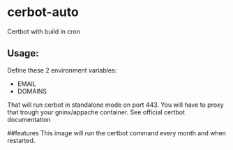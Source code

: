 # cerbot-auto
Certbot with build in cron

## Usage:
Define these 2 environment variables:
- EMAIL
- DOMAINS

That will run cerbot in standalone mode on port 443. You will have to proxy that trough your gninx/appache container.
See official certbot documentation


##features
This image will run the certbot command every month and when restarted.